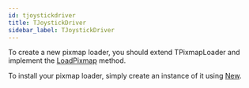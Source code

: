 ```yaml
---
id: tjoystickdriver
title: TJoystickDriver
sidebar_label: TJoystickDriver
---
```




To create a new pixmap loader, you should extend TPixmapLoader and implement the [LoadPixmap](../../brl/brl.pixmap/#method-loadpixmap-tpixmap-stream-tstream-abstract) method.

To install your pixmap loader, simply create an instance of it using [New](../../brl/brl.blitz/#new)</font>.


